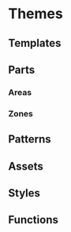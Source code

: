 # Themes 

## Templates

## Parts

### Areas

### Zones

## Patterns

## Assets

## Styles

## Functions